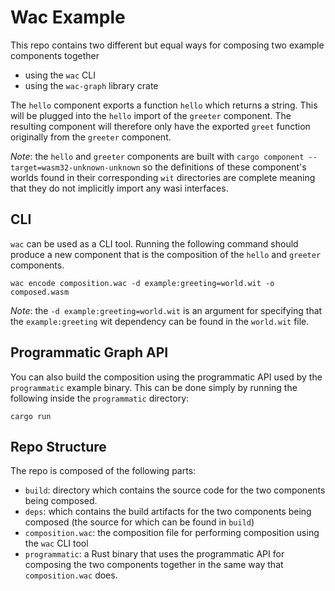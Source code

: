 # Wac Example

This repo contains two different but equal ways for composing two example components together
* using the `wac` CLI
* using the `wac-graph` library crate

The `hello` component exports a function `hello` which returns a string. This will be plugged into the `hello` import of the `greeter` component. The resulting component will therefore only have the exported `greet` function originally from the `greeter` component.

*Note*: the `hello` and `greeter` components are built with `cargo component --target=wasm32-unknown-unknown` so the definitions of these component's worlds found in their corresponding `wit` directories are complete meaning that they do not implicitly import any wasi interfaces.

## CLI

`wac` can be used as a CLI tool. Running the following command should produce a new component that is the composition of the `hello` and `greeter` components.

```
wac encode composition.wac -d example:greeting=world.wit -o composed.wasm  
```

*Note*: the `-d example:greeting=world.wit` is an argument for specifying that the `example:greeting` wit dependency can be found in the `world.wit` file.

## Programmatic Graph API

You can also build the composition using the programmatic API used by the `programmatic` example binary. This can be done simply by running the following inside the `programmatic` directory:

```
cargo run
```

## Repo Structure

The repo is composed of the following parts:
* `build`: directory which contains the source code for the two components being composed.
* `deps`: which contains the build artifacts for the two components being composed (the source for which can be found in `build`)
* `composition.wac`: the composition file for performing composition using the `wac` CLI tool
* `programmatic`: a Rust binary that uses the programmatic API for composing the two components together in the same way that `composition.wac` does.
